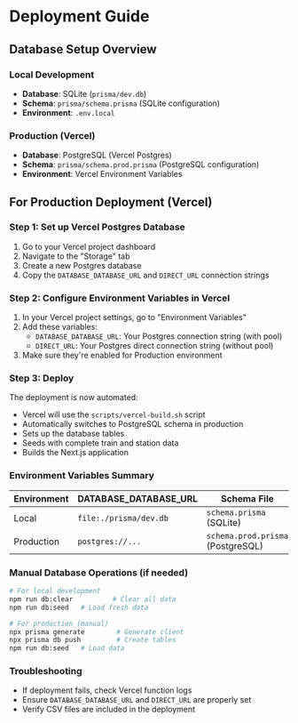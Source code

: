 # Deployment Guide

## Database Setup Overview

### Local Development
- **Database**: SQLite (`prisma/dev.db`)
- **Schema**: `prisma/schema.prisma` (SQLite configuration)
- **Environment**: `.env.local`

### Production (Vercel)
- **Database**: PostgreSQL (Vercel Postgres)
- **Schema**: `prisma/schema.prod.prisma` (PostgreSQL configuration)
- **Environment**: Vercel Environment Variables

## For Production Deployment (Vercel)

### Step 1: Set up Vercel Postgres Database
1. Go to your Vercel project dashboard
2. Navigate to the "Storage" tab
3. Create a new Postgres database
4. Copy the `DATABASE_DATABASE_URL` and `DIRECT_URL` connection strings

### Step 2: Configure Environment Variables in Vercel
1. In your Vercel project settings, go to "Environment Variables"
2. Add these variables:
   - `DATABASE_DATABASE_URL`: Your Postgres connection string (with pool)
   - `DIRECT_URL`: Your Postgres direct connection string (without pool)
3. Make sure they're enabled for Production environment

### Step 3: Deploy
The deployment is now automated:
- Vercel will use the `scripts/vercel-build.sh` script
- Automatically switches to PostgreSQL schema in production
- Sets up the database tables
- Seeds with complete train and station data
- Builds the Next.js application

### Environment Variables Summary
| Environment | DATABASE_DATABASE_URL | Schema File |
|-------------|--------------|-------------|
| Local | `file:./prisma/dev.db` | `schema.prisma` (SQLite) |
| Production | `postgres://...` | `schema.prod.prisma` (PostgreSQL) |

### Manual Database Operations (if needed)
```bash
# For local development
npm run db:clear          # Clear all data
npm run db:seed   # Load fresh data

# For production (manual)
npx prisma generate        # Generate client
npx prisma db push         # Create tables
npm run db:seed   # Load data
```

### Troubleshooting
- If deployment fails, check Vercel function logs
- Ensure `DATABASE_DATABASE_URL` and `DIRECT_URL` are properly set
- Verify CSV files are included in the deployment
